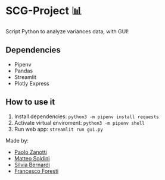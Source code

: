 # SCG-Project :bar_chart:
Script Python to analyze variances data, with GUI!

## Dependencies
- Pipenv
- Pandas
- Streamlit
- Plotly Express
## How to use it

1. Install dependencies: ``python3 -m pipenv install requests``
2. Activate virtual enviroment: ``python3 -m pipenv shell``
3. Run web app: ``streamlit run gui.py``


Made by:
- [Paolo Zanotti](https://github.com/zanottipaolo)
- [Matteo Soldini](https://github.com/matteosoldini)
- [Silvia Bernardi](https://github.com/SilviaBer)
- [Francesco Foresti](https://github.com/FrancusForrest)
